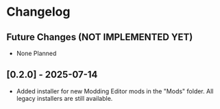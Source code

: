 # Changelog

## Future Changes (NOT IMPLEMENTED YET)

- None Planned

## [0.2.0] - 2025-07-14

- Added installer for new Modding Editor mods in the "Mods" folder. All legacy installers are still available.
